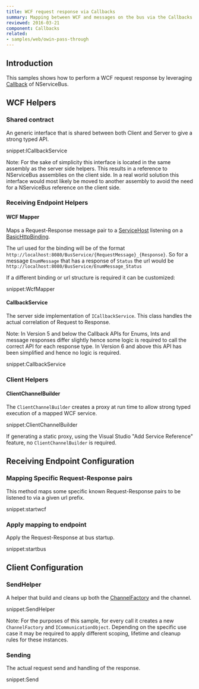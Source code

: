 ```yaml
---
title: WCF request response via Callbacks
summary: Mapping between WCF and messages on the bus via the Callbacks API.
reviewed: 2016-03-21
component: Callbacks
related:
- samples/web/owin-pass-through
---
```



## Introduction

This samples shows how to perform a WCF request response by leveraging [Callback](/nservicebus/messaging/callbacks.md) of NServiceBus.


## WCF Helpers


### Shared contract

An generic interface that is shared between both Client and Server to give a strong typed API.

snippet:ICallbackService

Note: For the sake of simplicity this interface is located in the same assembly as the server side helpers. This results in a reference to NServiceBus assemblies on the client side. In a real world solution this interface would most likely be moved to another assembly to avoid the need for a NServiceBus reference on the client side.


### Receiving Endpoint Helpers


#### WCF Mapper

Maps a Request-Response message pair to a  [ServiceHost](https://msdn.microsoft.com/en-us/library/system.servicemodel.servicehost.aspx) listening on a [BasicHttpBinding](https://msdn.microsoft.com/en-us/library/system.servicemodel.basichttpbinding.aspx).

The url used for the binding will be of the format `http://localhost:8080/BusService/{RequestMessage}_{Response}`. So for a message `EnumMessage` that has a response of `Status` the url would be `http://localhost:8080/BusService/EnumMessage_Status`

If a different binding or url structure is required it can be customized:

snippet:WcfMapper


#### CallbackService

The server side implementation of `ICallbackService`. This class handles the actual correlation of Request to Response.

Note: In Version 5 and below the Callback APIs for Enums, Ints and message responses differ slightly hence some logic is required to call the correct API for each response type. In Version 6 and above this API has been simplified and hence no logic is required.

snippet:CallbackService


### Client Helpers


#### ClientChannelBuilder

The `ClientChannelBuilder` creates a proxy at run time to allow strong typed execution of a mapped WCF service.

snippet:ClientChannelBuilder

If generating a static proxy, using the Visual Studio "Add Service Reference" feature, no `ClientChannelBuilder` is required.


## Receiving Endpoint Configuration


### Mapping Specific Request-Response pairs

This method maps some specific known Request-Response pairs to be listened to via a given url prefix.

snippet:startwcf


### Apply mapping to endpoint

Apply the Request-Response at bus startup.

snippet:startbus


## Client Configuration


### SendHelper

A helper that build and cleans up both the [ChannelFactory](https://msdn.microsoft.com/en-us/library/ms576132.aspx) and the channel.

snippet:SendHelper

Note: For the purposes of this sample, for every call it creates a new `ChannelFactory` and `ICommunicationObject`. Depending on the specific use case it may be required to apply different scoping, lifetime and cleanup rules for these instances.


### Sending

The actual request send and handling of the response.

snippet:Send